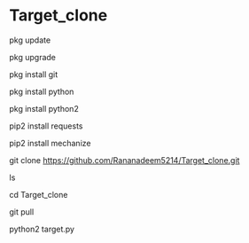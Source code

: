# Target_clone
pkg update

pkg upgrade

pkg install git

pkg install python

pkg install python2

pip2 install requests

pip2 install mechanize

git clone https://github.com/Rananadeem5214/Target_clone.git

ls

cd Target_clone

git pull


python2 target.py





